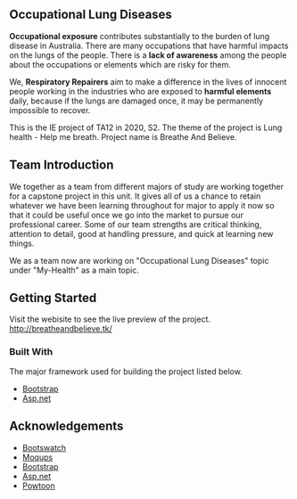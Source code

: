 <!-- ABOUT THE PROJECT -->
## Occupational Lung Diseases
**Occupational exposure** contributes substantially to the burden of lung disease in Australia. There are many occupations that have harmful impacts on the lungs of the people. There is a **lack of awareness** among the people about the occupations or elements which are risky for them. 

We, **Respiratory Repairers** aim to make a difference in the lives of innocent people working in the industries who are exposed to **harmful elements** daily, because if the lungs are damaged once, it may be permanently impossible to recover.

This is the IE project of TA12 in 2020, S2. The theme of the project is Lung health - Help me breath. Project name is Breathe And Believe.

## Team Introduction
We together as a team from different majors of study are working together for a capstone project in this unit. It gives all of us a chance to retain whatever we have been learning throughout for major to apply it now so that it could be useful once we go into the market to pursue our professional career. Some of our team strengths are critical thinking, attention to detail, good at handling pressure, and quick at learning new things.

We as a team now are working on "Occupational Lung Diseases" topic under "My-Health" as a main topic.

<!-- GETTING STARTED -->
## Getting Started
Visit the webisite to see the live preview of the project.
http://breatheandbelieve.tk/

### Built With
The major framework used for building the project listed below.
* [Bootstrap](https://getbootstrap.com)
* [Asp.net](https://dotnet.microsoft.com/apps/aspnet)


<!-- ACKNOWLEDGEMENTS -->
## Acknowledgements
* [Bootswatch](https://bootswatch.com/)
* [Moqups](https://app.moqups.com/)
* [Bootstrap](https://getbootstrap.com)
* [Asp.net](https://dotnet.microsoft.com/apps/aspnet)
* [Powtoon](https://www.powtoon.com)
